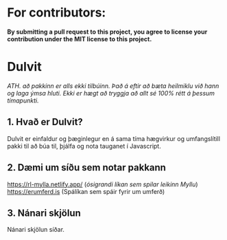 # For contributors:
**By submitting a pull request to this project, 
you agree to license your contribution under the MIT license 
to this project.**

# Dulvit
*ATH. að pakkinn er alls ekki tilbúinn. Það á eftir að bæta heilmiklu við hann og laga ýmsa hluti. Ekki er hægt að tryggja að allt sé 100% rétt á þessum tímapunkti.*

## 1.  Hvað er Dulvit?
Dulvit er einfaldur og þæginlegur en á sama tíma hægvirkur og umfangslítill pakki til að búa til, þjálfa og nota tauganet í Javascript.

## 2. Dæmi um síðu sem notar pakkann
<a href="https://rl-mylla.netlify.app/">https://rl-mylla.netlify.app/</a> (*ósigrandi líkan sem spilar leikinn Myllu*)
<a href="https://erumferd.is">https://erumferd.is</a> (Spálíkan sem spáir fyrir um umferð)

## 3. Nánari skjölun
Nánari skjölun síðar.